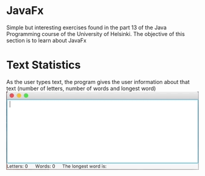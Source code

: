# JavaFx
Simple but interesting exercises found in the part 13 of the Java Programming course of the University of Helsinki. The objective of this section is to learn about JavaFx

# Text Statistics
As the user types text, the program gives the user information about that text (number of letters, number of words and longest word)
![Screenshot](part13.7-gui-stats.gif)

